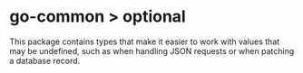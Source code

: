 # go-common > optional

This package contains types that make it easier to work with values that may be undefined, such as when handling JSON requests or when patching a database record.
